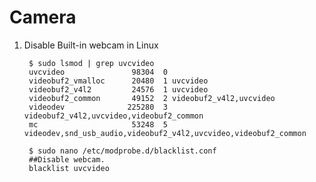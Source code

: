 Camera
======

1. Disable Built-in webcam in Linux

        $ sudo lsmod | grep uvcvideo
        uvcvideo               98304  0
        videobuf2_vmalloc      20480  1 uvcvideo
        videobuf2_v4l2         24576  1 uvcvideo
        videobuf2_common       49152  2 videobuf2_v4l2,uvcvideo
        videodev              225280  3 videobuf2_v4l2,uvcvideo,videobuf2_common
        mc                     53248  5 videodev,snd_usb_audio,videobuf2_v4l2,uvcvideo,videobuf2_common

        $ sudo nano /etc/modprobe.d/blacklist.conf
        ##Disable webcam.
        blacklist uvcvideo
        
